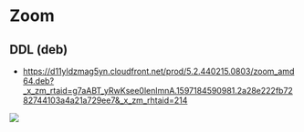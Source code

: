 # Zoom

## DDL (deb)
* https://d11yldzmag5yn.cloudfront.net/prod/5.2.440215.0803/zoom_amd64.deb?_x_zm_rtaid=g7aABT_yRwKsee0lenlmnA.1597184590981.2a28e222fb7282744103a4a21a729ee7&_x_zm_rhtaid=214

[<img src="https://i.imgur.com/ZjlDvjv.png">](https://i.imgur.com/ZjlDvjv.png)
